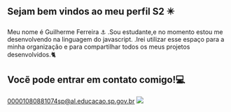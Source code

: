 ## Sejam bem vindos ao meu perfil S2 ✴️

Meu nome é Guilherme Ferreira ⚓
.Sou estudante,e no momento estou me desenvolvendo na linguagem do javascript.
.Irei utilizar esse espaço para a minha organização e para compartilhar todos os meus projetos desenvolvidos.🐈

## Vocẽ pode entrar em contato comigo!💻
00001080881074sp@al.educacao.sp.gov.br
![](https://media1.tenor.com/m/MhxdYt9jHnEAAAAC/tokyo-ghoul-ken-kaneki.gif)

